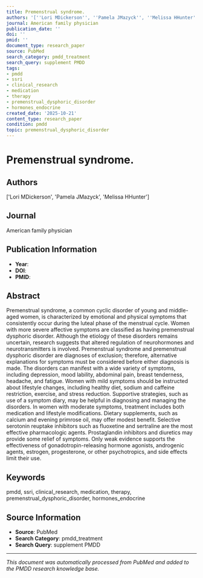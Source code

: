 ```yaml
---
title: Premenstrual syndrome.
authors: '[''Lori MDickerson'', ''Pamela JMazyck'', ''Melissa HHunter'']'
journal: American family physician
publication_date: ''
doi: ''
pmid: ''
document_type: research_paper
source: PubMed
search_category: pmdd_treatment
search_query: supplement PMDD
tags:
- pmdd
- ssri
- clinical_research
- medication
- therapy
- premenstrual_dysphoric_disorder
- hormones_endocrine
created_date: '2025-10-21'
content_type: research_paper
condition: pmdd
topic: premenstrual_dysphoric_disorder
---
```


# Premenstrual syndrome.

## Authors
['Lori MDickerson', 'Pamela JMazyck', 'Melissa HHunter']

## Journal
American family physician

## Publication Information
- **Year**: 
- **DOI**: 
- **PMID**: 

## Abstract
Premenstrual syndrome, a common cyclic disorder of young and middle-aged women, is characterized by emotional and physical symptoms that consistently occur during the luteal phase of the menstrual cycle. Women with more severe affective symptoms are classified as having premenstrual dysphoric disorder. Although the etiology of these disorders remains uncertain, research suggests that altered regulation of neurohormones and neurotransmitters is involved. Premenstrual syndrome and premenstrual dysphoric disorder are diagnoses of exclusion; therefore, alternative explanations for symptoms must be considered before either diagnosis is made. The disorders can manifest with a wide variety of symptoms, including depression, mood lability, abdominal pain, breast tenderness, headache, and fatigue. Women with mild symptoms should be instructed about lifestyle changes, including healthy diet, sodium and caffeine restriction, exercise, and stress reduction. Supportive strategies, such as use of a symptom diary, may be helpful in diagnosing and managing the disorders. In women with moderate symptoms, treatment includes both medication and lifestyle modifications. Dietary supplements, such as calcium and evening primrose oil, may offer modest benefit. Selective serotonin reuptake inhibitors such as fluoxetine and sertraline are the most effective pharmacologic agents. Prostaglandin inhibitors and diuretics may provide some relief of symptoms. Only weak evidence supports the effectiveness of gonadotropin-releasing hormone agonists, androgenic agents, estrogen, progesterone, or other psychotropics, and side effects limit their use.

## Keywords
pmdd, ssri, clinical_research, medication, therapy, premenstrual_dysphoric_disorder, hormones_endocrine

## Source Information
- **Source**: PubMed
- **Search Category**: pmdd_treatment
- **Search Query**: supplement PMDD

---
*This document was automatically processed from PubMed and added to the PMDD research knowledge base.*
